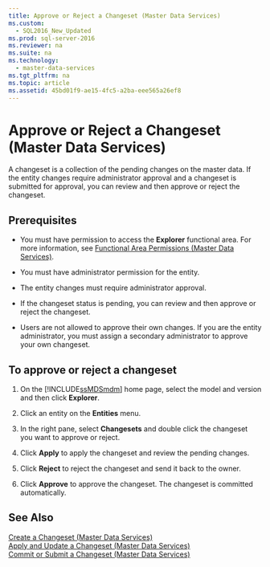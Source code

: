 ```yaml
---
title: Approve or Reject a Changeset (Master Data Services)
ms.custom: 
  - SQL2016_New_Updated
ms.prod: sql-server-2016
ms.reviewer: na
ms.suite: na
ms.technology: 
  - master-data-services
ms.tgt_pltfrm: na
ms.topic: article
ms.assetid: 45bd01f9-ae15-4fc5-a2ba-eee565a26ef8
---
```

# Approve or Reject a Changeset (Master Data Services)
  A changeset is a collection of the pending changes on the master data. If the entity changes require administrator approval and a changeset is submitted for approval, you can review and then approve or reject the changeset.  
  
## Prerequisites  
  
-   You must have permission to access the **Explorer** functional area. For more information, see [Functional Area Permissions &#40;Master Data Services&#41;](../../Topics/TopicNameNotContainA/Functional-Area-Permissions--Master-Data-Services-.md).  
  
-   You must have administrator permission for the entity.  
  
-   The entity changes must require administrator approval.  
  
-   If the changeset status is pending, you can review and then approve or reject the changeset.  
  
-   Users are not allowed to approve their own changes. If you are the entity administrator, you must assign a secondary administrator to approve your own changeset.  
  
## To approve or reject a changeset  
  
1.  On the [!INCLUDE[ssMDSmdm](../../Token/Other/ssMDSmdm_md.md)] home page, select the model and version and then click **Explorer**.  
  
2.  Click an entity on the **Entities** menu.  
  
3.  In the right pane, select **Changesets** and double click the changeset you want to approve or reject.  
  
4.  Click **Apply** to apply the changeset and review the pending changes.  
  
5.  Click **Reject** to reject the changeset and send it back to the owner.  
  
6.  Click **Approve** to approve the changeset. The changeset is committed automatically.  
  
## See Also  
 [Create a Changeset &#40;Master Data Services&#41;](../../Topics/TopicNameContainA/Create-a-Changeset--Master-Data-Services-.md)   
 [Apply and Update a Changeset &#40;Master Data Services&#41;](../../Topics/TopicNameContainA/Apply-and-Update-a-Changeset--Master-Data-Services-.md)   
 [Commit or Submit a Changeset &#40;Master Data Services&#41;](../../Topics/TopicNameContainA/Commit-or-Submit-a-Changeset--Master-Data-Services-.md)  
  
  